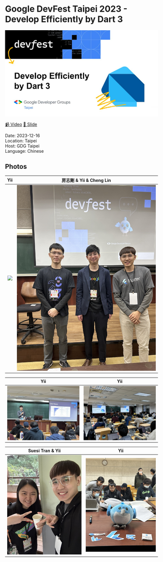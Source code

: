 # Google DevFest Taipei 2023 - Develop Efficiently by Dart 3

<img src='cover.jpg'></img>

[📹 Video]()
[📘 Slide](https://docs.google.com/presentation/d/1tuZIuHTmYuqrM6AcIj59YeQurHL3wJ-u-MOi3tLolqs/edit?usp=sharing)

Date: 2023-12-16 <br>
Location: Taipei <br>
Host: GDG Taipei <br>
Language: Chinese <br>

## Photos
Yii            | 房志剛 & Yii & Cheng Lin
:-------------------------:|:-------------------------:|
![](photos/1.jpg)  |  ![](photos/2.jpg)

Yii            | Yii
:-------------------------:|:-------------------------:|
![](photos/3.jpg)  |  ![](photos/4.jpg)

Suesi Tran & Yii         | Yii
:-------------------------:|:-------------------------:|
![](photos/5.jpg)  |  ![](photos/6.jpg)